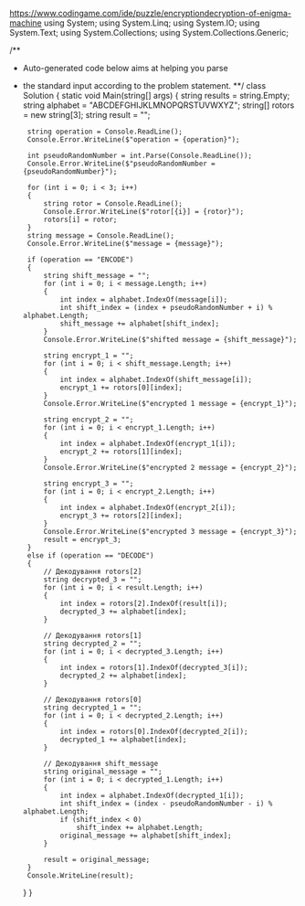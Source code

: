 https://www.codingame.com/ide/puzzle/encryptiondecryption-of-enigma-machine
using System;
using System.Linq;
using System.IO;
using System.Text;
using System.Collections;
using System.Collections.Generic;

/**
 * Auto-generated code below aims at helping you parse
 * the standard input according to the problem statement.
 **/
class Solution
{
    static void Main(string[] args)
    {
        string results = string.Empty;
        string alphabet = "ABCDEFGHIJKLMNOPQRSTUVWXYZ";
        string[] rotors = new string[3];
        string result = "";

        string operation = Console.ReadLine();
        Console.Error.WriteLine($"operation = {operation}");

        int pseudoRandomNumber = int.Parse(Console.ReadLine());
        Console.Error.WriteLine($"pseudoRandomNumber = {pseudoRandomNumber}");

        for (int i = 0; i < 3; i++)
        {
            string rotor = Console.ReadLine();
            Console.Error.WriteLine($"rotor[{i}] = {rotor}");
            rotors[i] = rotor;
        }
        string message = Console.ReadLine();
        Console.Error.WriteLine($"message = {message}");

        if (operation == "ENCODE")
        {
            string shift_message = "";
            for (int i = 0; i < message.Length; i++)
            {
                int index = alphabet.IndexOf(message[i]);
                int shift_index = (index + pseudoRandomNumber + i) % alphabet.Length;
                shift_message += alphabet[shift_index];
            }
            Console.Error.WriteLine($"shifted message = {shift_message}");

            string encrypt_1 = "";
            for (int i = 0; i < shift_message.Length; i++)
            {
                int index = alphabet.IndexOf(shift_message[i]);
                encrypt_1 += rotors[0][index];
            }
            Console.Error.WriteLine($"encrypted 1 message = {encrypt_1}");

            string encrypt_2 = "";
            for (int i = 0; i < encrypt_1.Length; i++)
            {
                int index = alphabet.IndexOf(encrypt_1[i]);
                encrypt_2 += rotors[1][index];
            }
            Console.Error.WriteLine($"encrypted 2 message = {encrypt_2}");

            string encrypt_3 = "";
            for (int i = 0; i < encrypt_2.Length; i++)
            {
                int index = alphabet.IndexOf(encrypt_2[i]);
                encrypt_3 += rotors[2][index];
            }
            Console.Error.WriteLine($"encrypted 3 message = {encrypt_3}");
            result = encrypt_3;
        }
        else if (operation == "DECODE")
        {
            // Декодування rotors[2]
            string decrypted_3 = "";
            for (int i = 0; i < result.Length; i++)
            {
                int index = rotors[2].IndexOf(result[i]);
                decrypted_3 += alphabet[index];
            }

            // Декодування rotors[1]
            string decrypted_2 = "";
            for (int i = 0; i < decrypted_3.Length; i++)
            {
                int index = rotors[1].IndexOf(decrypted_3[i]);
                decrypted_2 += alphabet[index];
            }

            // Декодування rotors[0]
            string decrypted_1 = "";
            for (int i = 0; i < decrypted_2.Length; i++)
            {
                int index = rotors[0].IndexOf(decrypted_2[i]);
                decrypted_1 += alphabet[index];
            }

            // Декодування shift_message
            string original_message = "";
            for (int i = 0; i < decrypted_1.Length; i++)
            {
                int index = alphabet.IndexOf(decrypted_1[i]);
                int shift_index = (index - pseudoRandomNumber - i) % alphabet.Length;
                if (shift_index < 0)
                    shift_index += alphabet.Length;
                original_message += alphabet[shift_index];
            }

            result = original_message;
        }
        Console.WriteLine(result);
    }
}
